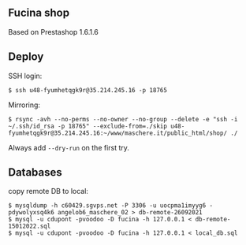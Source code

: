 Fucina shop
-----------

Based on Prestashop 1.6.1.6



Deploy
------

SSH login:
```
$ ssh u48-fyumhetqgk9r@35.214.245.16 -p 18765
```

Mirroring:
```
$ rsync -avh --no-perms --no-owner --no-group --delete -e "ssh -i ~/.ssh/id_rsa -p 18765" --exclude-from=./skip u48-fyumhetqgk9r@35.214.245.16:~/www/maschere.it/public_html/shop/ ./
```
Always add `--dry-run` on the first try.

Databases
---------

copy remote DB to local:
```
$ mysqldump -h c60429.sgvps.net -P 3306 -u uocpma1imyyg6 -pdywolyxsq4k6 angelob6_maschere_02 > db-remote-26092021
$ mysql -u cdupont -pvoodoo -D fucina -h 127.0.0.1 < db-remote-15012022.sql
$ mysql -u cdupont -pvoodoo -D fucina -h 127.0.0.1 < local_db.sql

```

